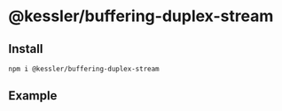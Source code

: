# @kessler/buffering-duplex-stream

## Install
```
npm i @kessler/buffering-duplex-stream
```

## Example
```js

```
